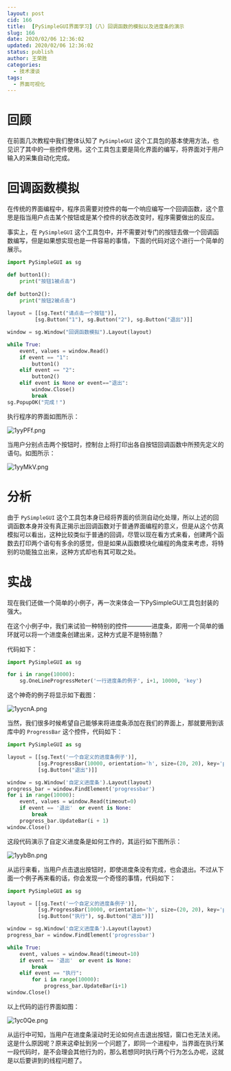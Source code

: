 ```yaml
---
layout: post
cid: 166
title:  [PySimpleGUI界面学习]（八）回调函数的模拟以及进度条的演示
slug: 166
date: 2020/02/06 12:36:02
updated: 2020/02/06 12:36:02
status: publish
author: 王荣胜
categories: 
  - 技术漫谈
tags: 
  - 界面可视化
---
```



<!--more-->
# 回顾

在前面几次教程中我们整体认知了 `PySimpleGUI` 这个工具包的基本使用方法，也见识了其中的一些控件使用。这个工具包主要是简化界面的编写，将界面对于用户输入的采集自动化完成。

# 回调函数模拟

在传统的界面编程中，程序员需要对控件的每一个响应编写一个回调函数，这个意思是指当用户点击某个按钮或是某个控件的状态改变时，程序需要做出的反应。

事实上，在 `PySimpleGUI` 这个工具包中，并不需要对专门的按钮去做一个回调函数编写，但是如果想实现也是一件容易的事情，下面的代码对这个进行一个简单的展示。

```python
import PySimpleGUI as sg

def button1():
    print("按钮1被点击")
    
def button2():
    print("按钮2被点击")
    
layout = [[sg.Text("请点击一个按钮")],
         [sg.Button("1"), sg.Button("2"), sg.Button("退出")]]

window = sg.Window("回调函数模拟").Layout(layout)

while True:
    event, values = window.Read()
    if event == "1":
        button1()
    elif event == "2":
        button2()
    elif event is None or event=="退出":
        window.Close()
        break
sg.PopupOK("完成！")
```

执行程序的界面如图所示：

<img src="https://s2.ax1x.com/2020/02/06/1yyPFf.png" alt="1yyPFf.png" border="0" />

当用户分别点击两个按钮时，控制台上将打印出各自按钮回调函数中所预先定义的语句。如图所示：

<img src="https://s2.ax1x.com/2020/02/06/1yyMkV.png" alt="1yyMkV.png" border="0" />

# 分析

由于 `PySimpleGUI` 这个工具包本身已经将界面的侦测自动化处理，所以上述的回调函数本身并没有真正揭示出回调函数对于普通界面编程的意义，但是从这个仿真模拟可以看出，这种比较类似于普通的回调，尽管以现在看方式来看，创建两个函数去打印两个语句有多余的感觉，但是如果从函数模块化编程的角度来考虑，将特别的功能独立出来，这种方式却也有其可取之处。

# 实战

现在我们还做一个简单的小例子，再一次来体会一下PySimpleGUI工具包封装的强大。

在这个小例子中，我们来试验一种特别的控件————进度条，即用一个简单的循环就可以将一个进度条创建出来，这种方式是不是特别酷？

代码如下：

```python
import PySimpleGUI as sg      

for i in range(10000):      
    sg.OneLineProgressMeter('一行进度条的例子', i+1, 10000, 'key')
```

这个神奇的例子将显示如下截图：

<img src="https://s2.ax1x.com/2020/02/06/1yycnA.png" alt="1yycnA.png" border="0" />

当然，我们很多时候希望自己能够来将进度条添加在我们的界面上，那就要用到该库中的 `ProgressBar` 这个控件，代码如下：

```python
import PySimpleGUI as sg

layout = [[sg.Text('一个自定义的进度条例子')],      
          [sg.ProgressBar(10000, orientation='h', size=(20, 20), key='progressbar')],      
          [sg.Button("退出")]]

window = sg.Window('自定义进度条').Layout(layout)      
progress_bar = window.FindElement('progressbar')      
for i in range(10000):
    event, values = window.Read(timeout=0)      
    if event == '退出'  or event is None:      
        break      
    progress_bar.UpdateBar(i + 1)      
window.Close()
```

这段代码演示了自定义进度条是如何工作的，其运行如下图所示：

<img src="https://s2.ax1x.com/2020/02/06/1yybBn.png" alt="1yybBn.png" border="0" />

从运行来看，当用户点击退出按钮时，即使进度条没有完成，也会退出。不过从下面一个例子再来看的话，你会发现一个奇怪的事情，代码如下：

```python
import PySimpleGUI as sg

layout = [[sg.Text('一个自定义的进度条例子')],      
          [sg.ProgressBar(10000, orientation='h', size=(20, 20), key='progressbar')],      
          [sg.Button("执行"), sg.Button("退出")]]

window = sg.Window('自定义进度条').Layout(layout)      
progress_bar = window.FindElement('progressbar')  

while True:
    event, values = window.Read(timeout=10)   
    if event == '退出'  or event is None: 
        break
    elif event == "执行":
        for i in range(10000):
            progress_bar.UpdateBar(i+1)
window.Close()
```

以上代码的运行界面如图：

<img src="https://s2.ax1x.com/2020/02/06/1yc0Qe.png" alt="1yc0Qe.png" border="0" />

从运行中可知，当用户在进度条滚动时无论如何点击退出按钮，窗口也无法关闭。这是什么原因呢？原来这牵扯到另一个问题了，即同一个进程中，当界面在执行某一段代码时，是不会理会其他行为的，那么若想同时执行两个行为怎么办呢，这就是以后要讲到的线程问题了。